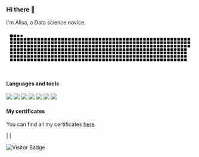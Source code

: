 
### Hi there 👋

I'm Alisa, a Data science novice.

<p align="center">
 <img width="600" src="snake/github-snake.svg" alt="snake"/>
</p>

#### Languages and tools

<div>
<img src="https://img.shields.io/badge/Python-black?style=for-the-badge&logo=Python&logoColor=white"/> 
<img src="https://img.shields.io/badge/Pandas-black?style=for-the-badge&logo=Pandas&logoColor=white"/> 
<img src="https://img.shields.io/badge/Plotly-black?style=for-the-badge&logo=plotly&logoColor=white"/> 
<img src="https://img.shields.io/badge/Numpy-black?style=for-the-badge&logo=Numpy&logoColor=white"/> 
<img src="https://img.shields.io/badge/SciKitLearn-black?style=for-the-badge&logo=scikit-learn&logoColor=white"/> 
<img src="https://img.shields.io/badge/Keras-black?style=for-the-badge&logo=Keras&logoColor=white"/> 
<img src="https://img.shields.io/badge/PostgreSQL-black?style=for-the-badge&logo=Postgresql&logoColor=white"/>  
</div>

#### My certificates
You can find all my certificates [here](https://github.com/AlishaMak/Practicum_projects/tree/main/certificate).  

| |

![Visitor Badge](https://visitor-badge.laobi.icu/badge?page_id=AlishaMak)
